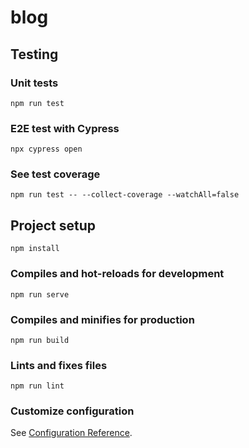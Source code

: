 # blog

## Testing

### Unit tests
```
npm run test
```
### E2E test with Cypress

```
npx cypress open
```

### See test coverage 
```
npm run test -- --collect-coverage --watchAll=false
```


## Project setup
```
npm install
```

### Compiles and hot-reloads for development
```
npm run serve
```

### Compiles and minifies for production
```
npm run build
```

### Lints and fixes files
```
npm run lint
```

### Customize configuration
See [Configuration Reference](https://cli.vuejs.org/config/).